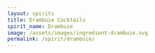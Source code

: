 ```yaml
---
layout: spirits
title: Drambuie Cocktails
spirit_name: Drambuie
image: /assets/images/ingredient-drambuie.svg
permalink: /spirit/drambuie/
---
```

